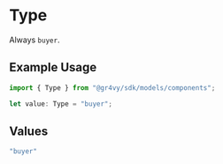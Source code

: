 # Type

Always `buyer`.

## Example Usage

```typescript
import { Type } from "@gr4vy/sdk/models/components";

let value: Type = "buyer";
```

## Values

```typescript
"buyer"
```